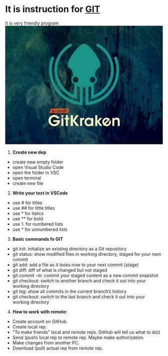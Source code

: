 # It is instruction for [GIT](https://github.com/)

It is very friendly program ![GitKraken](GIT.jpg)

1. **Create new dep**
* create new empty folder
* open Visual Studio Code
* open the folder in VSC
* open terminal
* create new file

2. **Write your text in VSCode**
* use # for titles
* use ## for little titles
* use * for italics
* use ** for bold
* use 1. for numbered lists
* use *   for unnumbered lists

3. **Basic commands fo GIT**
* git init: initialize an existing directory as a Git repository
* git status: show modified files in working directory, staged for your next commit
* git add: add a file as it looks now to your next commit (stage)
* git diff: diff of what is changed but not staged
* git commit -m: commit your staged content as a new commit snapshot
* git checkout: switch to another branch and check it out into your working directory
* git log: show all commits in the current branch’s history
* git checkout: switch to the last branch and check it out into your working directory

4. **How to work with remote:**
* Create account on GitHub.
* Create local rep.
* "To make friends" local and remote reps. GitHub will tell us what to do))
* Send (push) local rep to remote rep. Maybe make authorization.
* Make changes from another PC.
* Download (pull) actual rep from remote rep. 
